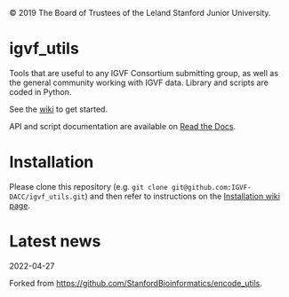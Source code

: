 © 2019 The Board of Trustees of the Leland Stanford Junior University.

# igvf_utils
Tools that are useful to any IGVF Consortium submitting group, as well as the general community working with IGVF data.  Library and scripts are coded in Python.

See the [wiki](https://github.com/IGVF-DACC/igvf_utils/wiki) to get started. 

API and script documentation are available on [Read the Docs](http://igvf-utils.readthedocs.io/).

# Installation
Please clone this repository (e.g. `git clone git@github.com:IGVF-DACC/igvf_utils.git`) and then refer to instructions on the [Installation wiki page](https://github.com/IGVF-DACC/igvf_utils/wiki/Installation).

# Latest news

2022-04-27

Forked from https://github.com/StanfordBioinformatics/encode_utils.
